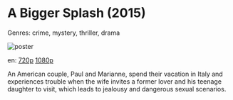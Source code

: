 # A Bigger Splash (2015)

Genres: crime, mystery, thriller, drama

![poster](http://image.tmdb.org/t/p/w500/uMJhOiPpSuDFbJc5z6c8hD9h8CQ.jpg)

en:
  [720p](magnet:?xt=urn:btih:EF33CA8E3679F26D328FDD7BFE74C6A57BEB9FE7&tr=udp://glotorrents.pw:6969/announce&tr=udp://tracker.opentrackr.org:1337/announce&tr=udp://torrent.gresille.org:80/announce&tr=udp://tracker.openbittorrent.com:80&tr=udp://tracker.coppersurfer.tk:6969&tr=udp://tracker.leechers-paradise.org:6969&tr=udp://p4p.arenabg.ch:1337&tr=udp://tracker.internetwarriors.net:1337)
  [1080p](magnet:?xt=urn:btih:8F850B510AC2FBCD4EC8BFD8DDE3E12F79C0F5F1&tr=udp://glotorrents.pw:6969/announce&tr=udp://tracker.opentrackr.org:1337/announce&tr=udp://torrent.gresille.org:80/announce&tr=udp://tracker.openbittorrent.com:80&tr=udp://tracker.coppersurfer.tk:6969&tr=udp://tracker.leechers-paradise.org:6969&tr=udp://p4p.arenabg.ch:1337&tr=udp://tracker.internetwarriors.net:1337)
  


An American couple, Paul and Marianne, spend their vacation in Italy and experiences trouble when the wife invites a former lover and his teenage daughter to visit, which leads to jealousy and dangerous sexual scenarios.